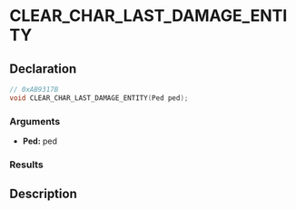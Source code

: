 # CLEAR_CHAR_LAST_DAMAGE_ENTITY

## Declaration
```cpp
// 0xAB9317B
void CLEAR_CHAR_LAST_DAMAGE_ENTITY(Ped ped);
```

### Arguments
- **Ped:** ped

### Results

## Description
